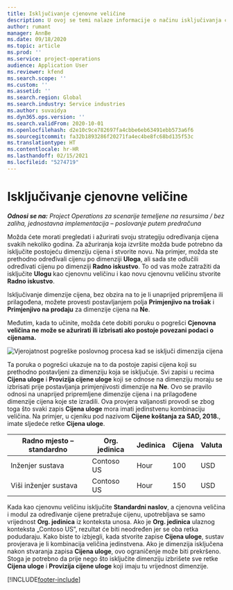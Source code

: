 ```yaml
---
title: Isključivanje cjenovne veličine
description: U ovoj se temi nalaze informacije o načinu isključivanja cjenovnih veličina.
author: rumant
manager: AnnBe
ms.date: 09/18/2020
ms.topic: article
ms.prod: ''
ms.service: project-operations
audience: Application User
ms.reviewer: kfend
ms.search.scope: ''
ms.custom: ''
ms.assetid: ''
ms.search.region: Global
ms.search.industry: Service industries
ms.author: suvaidya
ms.dyn365.ops.version: ''
ms.search.validFrom: 2020-10-01
ms.openlocfilehash: d2e10c9ce782697fa4cbbe6eb63491ebb573a6f6
ms.sourcegitcommit: fa32b1893286f20271fa4ec4be8fc68bd135f53c
ms.translationtype: HT
ms.contentlocale: hr-HR
ms.lasthandoff: 02/15/2021
ms.locfileid: "5274719"
---
```

# <a name="turning-off-a-pricing-dimension"></a>Isključivanje cjenovne veličine

_**Odnosi se na:** Project Operations za scenarije temeljene na resursima / bez zaliha, jednostavna implementacija – poslovanje putem predračuna_

Možda ćete morati pregledati i ažurirati svoju strategiju određivanja cijena svakih nekoliko godina. Za ažuriranja koja izvršite možda bude potrebno da isključite postojeću dimenziju cijena i stvorite novu. Na primjer, možda ste prethodno određivali cijenu po dimenziji **Uloga**, ali sada ste odlučili određivati cijenu po dimenziji **Radno iskustvo**. To od vas može zatražiti da isključite **Ulogu** kao cjenovnu veličinu i kao novu cjenovnu veličinu stvorite **Radno iskustvo**. 

Isključivanje dimenzije cijena, bez obzira na to je li unaprijed pripremljena ili prilagođena, možete provesti postavljanjem polja **Primjenjivo na trošak** i **Primjenjivo na prodaju** za dimenzije cijena na **Ne**.

Međutim, kada to učinite, možda ćete dobiti poruku o pogrešci **Cjenovna veličina ne može se ažurirati ili izbrisati ako postoje povezani podaci o cijenama.**

![Vjerojatnost pogreške poslovnog procesa kad se isključi dimenzija cijena](media/Business-Process-Error.png)

Ta poruka o pogrešci ukazuje na to da postoje zapisi cijena koji su prethodno postavljeni za dimenziju koja se isključuje. Svi zapisi u recima **Cijena uloge** i **Provizija cijene uloge** koji se odnose na dimenziju moraju se izbrisati prije postavljanja primjenjivosti dimenzije na **Ne**. Ovo se pravilo odnosi na unaprijed pripremljene dimenzije cijena i na prilagođene dimenzije cijena koje ste izradili. Ova provjera valjanosti provodi se zbog toga što svaki zapis **Cijena uloge** mora imati jedinstvenu kombinaciju veličina. Na primjer, u cjeniku pod nazivom **Cijene koštanja za SAD, 2018.**, imate sljedeće retke **Cijena uloge**. 

| Radno mjesto – standardno         | Org. jedinica    |Jedinica   |Cijena  |Valuta  |
| -----------------------|-------------|-------|-------|----------|
| Inženjer sustava|Contoso US|Hour| 100|USD|
| Viši inženjer sustava|Contoso US|Hour| 150| USD|


Kada kao cjenovnu veličinu isključite **Standardni naslov**, a cjenovna veličina i modul za određivanje cijene pretražuje cijenu, upotrebljava se samo vrijednost **Org. jedinica** iz konteksta unosa. Ako je **Org. jedinica** ulaznog konteksta „Contoso US”, rezultat će biti neodređen jer se oba retka podudaraju. Kako biste to izbjegli, kada stvorite zapise **Cijena uloge**, sustav provjerava je li kombinacija veličina jedinstvena. Ako je dimenzija isključena nakon stvaranja zapisa **Cijena uloge**, ovo ograničenje može biti prekršeno. Stoga je potrebno da prije nego što isključite dimenziju izbrišete sve retke **Cijena uloge** i **Provizija cijene uloge** koji imaju tu vrijednost dimenzije.


[!INCLUDE[footer-include](../includes/footer-banner.md)]